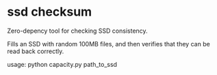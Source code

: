 # ssd checksum
 Zero-depency tool for checking SSD consistency.

 Fills an SSD with random 100MB files, and then verifies that they can be read back correctly.

 usage: python capacity.py path_to_ssd
